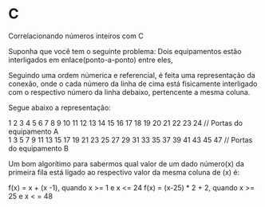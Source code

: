 # C

Correlacionando números inteiros com C

Suponha que você tem o seguinte problema: Dois equipamentos estão interligados em enlace(ponto-a-ponto) entre eles,

Seguindo uma ordem númerica e referencial, é feita uma representação da conexão, onde o cada número da linha de cima está físicamente interligado com o respectivo número da linha debaixo, pertencente a mesma coluna.

Segue abaixo a representação:

1   2   3   4   5   6    7   8   9   10  11  12  13  14  15  16  17  18  19  20  21  22  23  24  // Portas do equipamento A </br>
1   3   5   7   9   11  13  15  17  19  21  23  25  27  29  31  33  35  37  39  41  43  45  47  // Portas do equipamento B </br>

Um bom algorítimo para sabermos qual valor de um dado número(x) da primeira fila está ligado ao respectivo valor da mesma coluna de (x) é:

f(x) = x + (x -1), quando x >= 1 e x <= 24
f(x) = (x-25) * 2 + 2, quando x >= 25 e x < = 48

